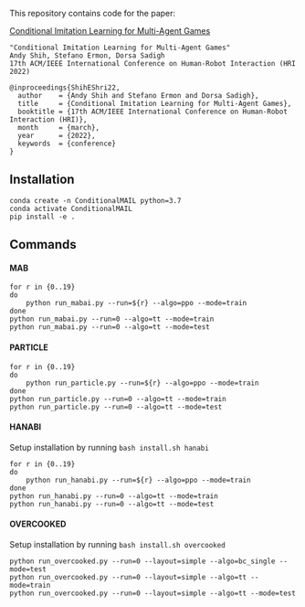 This repository contains code for the paper:

[Conditional Imitation Learning for Multi-Agent Games](https://arxiv.org/abs/2201.01448)

```
"Conditional Imitation Learning for Multi-Agent Games"
Andy Shih, Stefano Ermon, Dorsa Sadigh
17th ACM/IEEE International Conference on Human-Robot Interaction (HRI 2022)

@inproceedings{ShihEShri22,
  author    = {Andy Shih and Stefano Ermon and Dorsa Sadigh},
  title     = {Conditional Imitation Learning for Multi-Agent Games},
  booktitle = {17th ACM/IEEE International Conference on Human-Robot Interaction (HRI)},
  month     = {march},
  year      = {2022},
  keywords  = {conference}
}
```

## Installation

```
conda create -n ConditionalMAIL python=3.7
conda activate ConditionalMAIL
pip install -e .
```

## Commands

#### MAB
```
for r in {0..19}
do
    python run_mabai.py --run=${r} --algo=ppo --mode=train
done
python run_mabai.py --run=0 --algo=tt --mode=train
python run_mabai.py --run=0 --algo=tt --mode=test
```

#### PARTICLE
```
for r in {0..19}
do
    python run_particle.py --run=${r} --algo=ppo --mode=train
done
python run_particle.py --run=0 --algo=tt --mode=train
python run_particle.py --run=0 --algo=tt --mode=test
```

#### HANABI
Setup installation by running `bash install.sh hanabi`
```
for r in {0..19}
do
    python run_hanabi.py --run=${r} --algo=ppo --mode=train
done
python run_hanabi.py --run=0 --algo=tt --mode=train
python run_hanabi.py --run=0 --algo=tt --mode=test
```

#### OVERCOOKED
Setup installation by running `bash install.sh overcooked`
```
python run_overcooked.py --run=0 --layout=simple --algo=bc_single --mode=test
python run_overcooked.py --run=0 --layout=simple --algo=tt --mode=train
python run_overcooked.py --run=0 --layout=simple --algo=tt --mode=test
```

